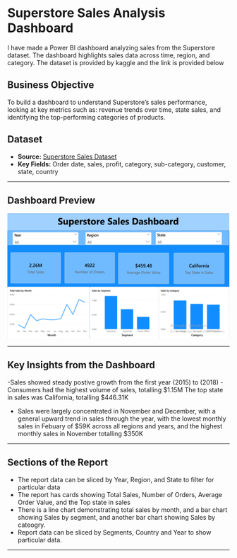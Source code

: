 # Superstore Sales Analysis Dashboard

I have made a Power BI dashboard analyzing sales from the Superstore dataset. The dashboard highlights sales data across time, region, and category. The dataset is provided by kaggle and the link is provided below


## Business Objective

To build a dashboard to understand Superstore’s sales performance, looking at key metrics such as: revenue trends over time, state sales, and identifying the top-performing categories of products.

## Dataset

- **Source:** [Superstore Sales Dataset](https://www.kaggle.com/datasets/vivek468/superstore-dataset-final)  
- **Key Fields:** Order date, sales, profit, category, sub-category, customer, state, country  

---

## Dashboard Preview

![Dashboard Screenshot](dashboard/dashboard_screenshot.png)

---

## Key Insights from the Dashboard

 -Sales showed steady postive growth from the first year (2015) to (2018)
 -Consumers had the highest volume of sales, totalling $1.15M
 The top state in sales was California, totalling $446.31K
 - Sales were largely concentrated in November and December, with a general upward trend in sales through the year, with the lowest monthly sales in Febuary of $59K across all regions and years, and the highest monthly sales in November totalling $350K

---
## Sections of the Report

- The report data can be sliced by Year, Region, and State to filter for particular data
- The report has cards showing Total Sales, Number of Orders, Average Order Value, and the Top state in sales
- There is a line chart demonstrating total sales by month, and a bar chart showing Sales by segment, and another bar chart showing Sales by cateogry.
- Report data can be sliced by Segments, Country and Year to show particular data.

---



